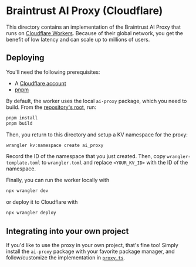 # Braintrust AI Proxy (Cloudflare)

This directory contains an implementation of the Braintrust AI Proxy that runs on
[Cloudflare Workers](https://workers.cloudflare.com/). Because of their global network,
you get the benefit of low latency and can scale up to millions of users.

## Deploying

You'll need the following prerequisites:

- A [Cloudflare account](https://www.cloudflare.com/)
- [pnpm](https://pnpm.io/installation)

By default, the worker uses the local `ai-proxy` package, which you need to build. From the
[repository's root](../..), run:

```bash copy
pnpm install
pnpm build
```

Then, you return to this directory and setup a KV namespace for the proxy:

```bash copy
wrangler kv:namespace create ai_proxy
```

Record the ID of the namespace that you just created. Then, copy `wrangler-template.toml` to
`wrangler.toml` and replace `<YOUR_KV_ID>` with the ID of the namespace.

Finally, you can run the worker locally with

```bash copy
npx wrangler dev
```

or deploy it to Cloudflare with

```bash copy
npx wrangler deploy
```

## Integrating into your own project

If you'd like to use the proxy in your own project, that's fine too! Simply install the
`ai-proxy` package with your favorite package manager, and follow/customize the
implementation in [`proxy.ts`](./src/proxy.ts).
